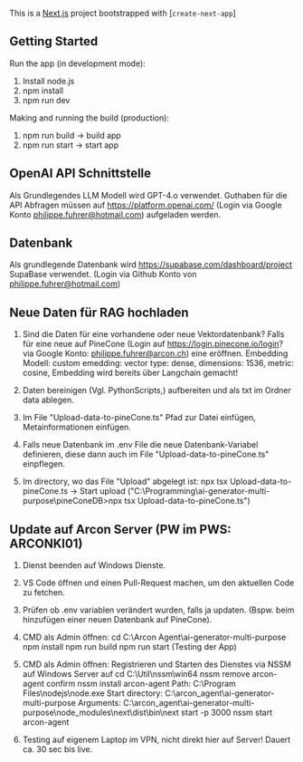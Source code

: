 This is a [Next.js](https://nextjs.org/) project bootstrapped with [`create-next-app`]

## Getting Started

Run the app (in development mode):
1. Install node.js
2. npm install
3. npm run dev

Making and running the build (production):
1. npm run build -> build app
2. npm run start -> start app

## OpenAI API Schnittstelle
Als Grundlegendes LLM Modell wird GPT-4.o verwendet. Guthaben für die API Abfragen müssen auf https://platform.openai.com/ (Login via Google Konto philippe.fuhrer@hotmail.com) aufgeladen werden.

## Datenbank
Als grundlegende Datenbank wird https://supabase.com/dashboard/project SupaBase verwendet. (Login via Github Konto von philippe.fuhrer@hotmail.com)

## Neue Daten für RAG hochladen

1. Sind die Daten für eine vorhandene oder neue Vektordatenbank? Falls für eine neue auf PineCone (Login auf https://login.pinecone.io/login? via Google Konto: philippe.fuhrer@arcon.ch) eine eröffnen.
    Embedding Modell: custom emedding: vector type: dense, dimensions: 1536,  metric: cosine, Embedding wird bereits über Langchain gemacht!

2. Daten bereinigen (Vgl. PythonScripts,) aufbereiten und als txt im Ordner data ablegen.

3. Im File "Upload-data-to-pineCone.ts" Pfad zur Datei einfügen, Metainformationen einfügen.

4. Falls neue Datenbank im .env File die neue Datenbank-Variabel definieren, diese dann auch im File "Upload-data-to-pineCone.ts" einpflegen.

5. Im directory, wo das File "Upload" abgelegt ist: npx tsx Upload-data-to-pineCone.ts -> Start upload
    ("C:\Programming\ai-generator-multi-purpose\pineConeDB>npx tsx Upload-data-to-pineCone.ts")

## Update auf Arcon Server (PW im PWS: ARCONKI01)

1. Dienst beenden auf Windows Dienste.

2. VS Code öffnen und einen Pull-Request machen, um den aktuellen Code zu fetchen.

4. Prüfen ob .env variablen verändert wurden, falls ja updaten. (Bspw. beim hinzufügen einer neuen Datenbank auf PineCone).

4. CMD als Admin öffnen: 
    cd C:\Arcon Agent\ai-generator-multi-purpose
    npm install
    npm run build
    npm run start (Testing der App)

5. CMD als Admin öffnen: Registrieren und Starten des Dienstes via NSSM auf Windows Server auf 
    cd C:\Util\nssm\win64
    nssm remove arcon-agent confirm
    nssm install arcon-agent 
        Path: C:\Program Files\nodejs\node.exe
        Start directory: C:\arcon_agent\ai-generator-multi-purpose
        Arguments: C:\arcon_agent\ai-generator-multi-purpose\node_modules\next\dist\bin\next start -p 3000
    nssm start arcon-agent

6. Testing auf eigenem Laptop im VPN, nicht direkt hier auf Server! Dauert ca. 30 sec bis live.